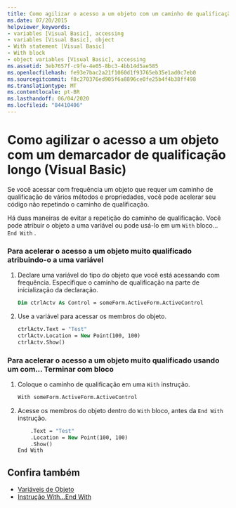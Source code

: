 ```yaml
---
title: Como agilizar o acesso a um objeto com um caminho de qualificação longo
ms.date: 07/20/2015
helpviewer_keywords:
- variables [Visual Basic], accessing
- variables [Visual Basic], object
- With statement [Visual Basic]
- With block
- object variables [Visual Basic], accessing
ms.assetid: 3eb7657f-c9fe-4e05-8bc3-4bb14d5ae585
ms.openlocfilehash: fe93e7bac2a21f1060d1f93765eb35e1ad0c7eb0
ms.sourcegitcommit: f8c270376ed905f6a8896ce0fe25b4f4b38ff498
ms.translationtype: MT
ms.contentlocale: pt-BR
ms.lasthandoff: 06/04/2020
ms.locfileid: "84410406"
---
```

# <a name="how-to-speed-up-access-to-an-object-with-a-long-qualification-path-visual-basic"></a>Como agilizar o acesso a um objeto com um demarcador de qualificação longo (Visual Basic)

Se você acessar com frequência um objeto que requer um caminho de qualificação de vários métodos e propriedades, você pode acelerar seu código não repetindo o caminho de qualificação.

Há duas maneiras de evitar a repetição do caminho de qualificação. Você pode atribuir o objeto a uma variável ou pode usá-lo em um `With` bloco... `End With` .

### <a name="to-speed-up-access-to-a-heavily-qualified-object-by-assigning-it-to-a-variable"></a>Para acelerar o acesso a um objeto muito qualificado atribuindo-o a uma variável

1. Declare uma variável do tipo do objeto que você está acessando com frequência. Especifique o caminho de qualificação na parte de inicialização da declaração.

    ```vb
    Dim ctrlActv As Control = someForm.ActiveForm.ActiveControl
    ```

2. Use a variável para acessar os membros do objeto.

    ```vb
    ctrlActv.Text = "Test"
    ctrlActv.Location = New Point(100, 100)
    ctrlActv.Show()
    ```

### <a name="to-speed-up-access-to-a-heavily-qualified-object-by-using-a-withend-with-block"></a>Para acelerar o acesso a um objeto muito qualificado usando um com... Terminar com bloco

1. Coloque o caminho de qualificação em uma `With` instrução.

    ```vb
    With someForm.ActiveForm.ActiveControl
    ```

2. Acesse os membros do objeto dentro do `With` bloco, antes da `End With` instrução.

    ```vb
        .Text = "Test"
        .Location = New Point(100, 100)
        .Show()
    End With
    ```

## <a name="see-also"></a>Confira também

- [Variáveis de Objeto](object-variables.md)
- [Instrução With...End With](../../../language-reference/statements/with-end-with-statement.md)
